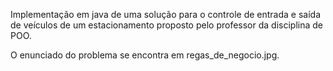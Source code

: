 Implementação em java de uma solução para o controle de entrada e saída de veículos de um estacionamento 
proposto pelo professor da disciplina de POO.

O enunciado do problema se encontra em regas_de_negocio.jpg.

